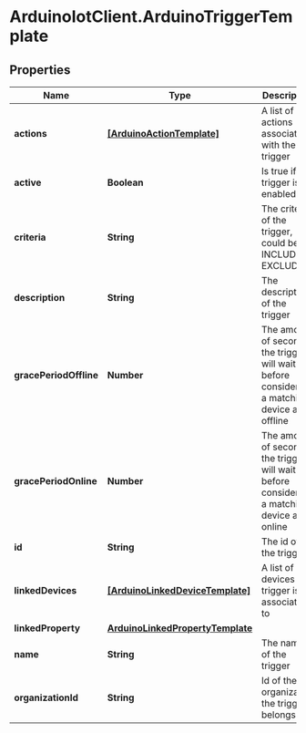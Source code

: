 # ArduinoIotClient.ArduinoTriggerTemplate

## Properties

Name | Type | Description | Notes
------------ | ------------- | ------------- | -------------
**actions** | [**[ArduinoActionTemplate]**](ArduinoActionTemplate.md) | A list of actions associated with the trigger | [optional] 
**active** | **Boolean** | Is true if the trigger is enabled | [optional] 
**criteria** | **String** | The criteria of the trigger, could be INCLUDE or EXCLUDE | [optional] 
**description** | **String** | The description of the trigger | [optional] 
**gracePeriodOffline** | **Number** | The amount of seconds the trigger will wait before considering a matching device as offline | [optional] 
**gracePeriodOnline** | **Number** | The amount of seconds the trigger will wait before considering a matching device as online | [optional] 
**id** | **String** | The id of the trigger | 
**linkedDevices** | [**[ArduinoLinkedDeviceTemplate]**](ArduinoLinkedDeviceTemplate.md) | A list of devices the trigger is associated to | [optional] 
**linkedProperty** | [**ArduinoLinkedPropertyTemplate**](ArduinoLinkedPropertyTemplate.md) |  | [optional] 
**name** | **String** | The name of the trigger | 
**organizationId** | **String** | Id of the organization the trigger belongs to | [optional] 


